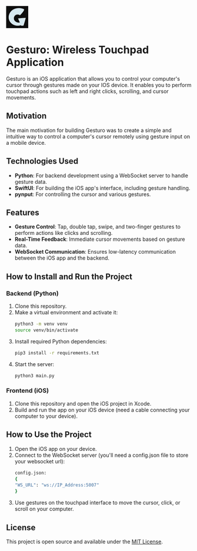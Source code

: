 <img src="assets/logo.png" alt="Gesturo Logo" width="60" height="60" />

# Gesturo: Wireless Touchpad Application

Gesturo is an iOS application that allows you to control your computer's cursor through gestures made on your IOS device. It enables you to perform touchpad actions such as left and right clicks, scrolling, and cursor movements.

## Motivation

The main motivation for building Gesturo was to create a simple and intuitive way to control a computer's cursor remotely using gesture input on a mobile device.

## Technologies Used

- **Python**: For backend development using a WebSocket server to handle gesture data.
- **SwiftUI**: For building the iOS app's interface, including gesture handling.
- **pynput**: For controlling the cursor and various gestures.

## Features

- **Gesture Control**: Tap, double tap, swipe, and two-finger gestures to perform actions like clicks and scrolling.
- **Real-Time Feedback**: Immediate cursor movements based on gesture data.
- **WebSocket Communication**: Ensures low-latency communication between the iOS app and the backend.

## How to Install and Run the Project

### Backend (Python)

1. Clone this repository.
2. Make a virtual environment and activate it:
    ```bash
    python3 -m venv venv
    source venv/bin/activate
    ```
3. Install required Python dependencies:
    ```bash
    pip3 install -r requirements.txt
    ```
4. Start the server:
    ```bash
    python3 main.py
    ```

### Frontend (iOS)

1. Clone this repository and open the iOS project in Xcode.
2. Build and run the app on your iOS device (need a cable connecting your computer to your device).

## How to Use the Project

1. Open the iOS app on your device.
2. Connect to the WebSocket server (you'll need a config.json file to store your websocket url):
    ```bash
    config.json:
    {
    "WS_URL": "ws://IP_Address:5007"
    }
    ```
3. Use gestures on the touchpad interface to move the cursor, click, or scroll on your computer.


## License
This project is open source and available under the [MIT License](https://opensource.org/license/mit).

